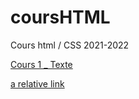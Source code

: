 # coursHTML
Cours html / CSS 2021-2022

<a href="traitetext.md">Cours 1 _ Texte</a>

[a relative link](traitetext.md)
